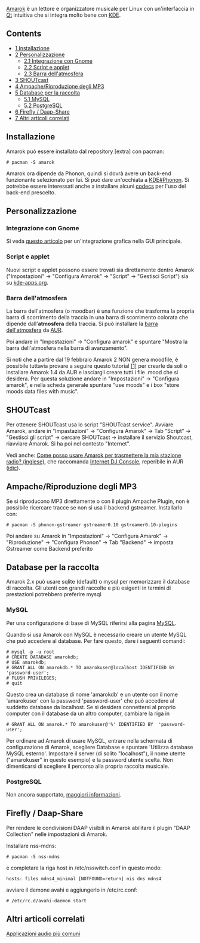 [Amarok](http://amarok.kde.org/) è un lettore e organizzatore musicale per Linux con un'interfaccia in [Qt](/index.php/Qt "Qt") intuitiva che si integra molto bene con [KDE](/index.php/KDE "KDE").

## Contents

*   [1 Installazione](#Installazione)
*   [2 Personalizzazione](#Personalizzazione)
    *   [2.1 Integrazione con Gnome](#Integrazione_con_Gnome)
    *   [2.2 Script e applet](#Script_e_applet)
    *   [2.3 Barra dell'atmosfera](#Barra_dell'atmosfera)
*   [3 SHOUTcast](#SHOUTcast)
*   [4 Ampache/Riproduzione degli MP3](#Ampache/Riproduzione_degli_MP3)
*   [5 Database per la raccolta](#Database_per_la_raccolta)
    *   [5.1 MySQL](#MySQL)
    *   [5.2 PostgreSQL](#PostgreSQL)
*   [6 Firefly / Daap-Share](#Firefly_/_Daap-Share)
*   [7 Altri articoli correlati](#Altri_articoli_correlati)

## Installazione

Amarok può essere installato dal repository [extra] con pacman:

```
# pacman -S amarok

```

Amarok ora dipende da Phonon, quindi si dovrà avere un back-end funzionante selezionato per lui. Si può dare un'occhiata a [KDE#Phonon](/index.php/KDE#Phonon "KDE"). Si potrebbe essere interessati anche a installare alcuni [codecs](/index.php/Codecs "Codecs") per l'uso del back-end prescelto.

## Personalizzazione

### Integrazione con Gnome

Si veda [questo articolo](/index.php/Uniform_look_for_Qt_and_GTK_applications_(Italiano) "Uniform look for Qt and GTK applications (Italiano)") per un'integrazione grafica nella GUI principale.

### Script e applet

Nuovi script e applet possono essere trovati sia direttamente dentro Amarok ("Impostazioni" -> "Configura Amarok" -> "Script" -> "Gestisci Script") sia su [kde-apps.org](http://kde-apps.org/content/search.php).

### Barra dell'atmosfera

La barra dell'atmosfera (o moodbar) è una funzione che trasforma la propria barra di scorrimento della traccia in una barra di scorrimento colorata che dipende dall'**atmosfera** della traccia. Si può installare la [barra dell'atmosfera](https://aur.archlinux.org/packages.php?ID=6552) da [AUR](/index.php/AUR "AUR").

Poi andare in "Impostazioni" -> "Configura amarok" e spuntare "Mostra la barra dell'atmosfera nella barra di avanzamento".

Si noti che a partire dal 19 febbraio Amarok 2 NON genera moodfile, è possibile tuttavia provare a seguire questo tutorial [[1]](http://amarok.kde.org/wiki/Moodbar) per crearle da soli o installare Amarok 1.4 da AUR e lasciargli creare tutti i file .mood che si desidera. Per questa soluzione andare in "Impostazioni" -> "Configura amarok", e nella scheda generale spuntare "use moods" e i box "store moods data files with music".

## SHOUTcast

Per ottenere SHOUTcast usa lo script "SHOUTcast service". Avviare Amarok, andare in "Impastazioni" -> "Configura Amarok" -> Tab "Script" -> "Gestisci gli script" -> cercare SHOUTcast -> installare il servizio Shoutcast, riavviare Amarok. Si ha poi nel contesto "Internet".

Vedi anche: [Come posso usare Amarok per trasmettere la mia stazione radio? (inglese)](http://amarok.kde.org/wiki/FAQ#How_can_I_use_Amarok_to_stream_to_my_own_radio_station.3F), che raccomanda [Internet DJ Console](http://giss.tv/sahabuntu/doc/idjc.html), reperibile in AUR ([idjc](https://aur.archlinux.org/packages/idjc/)).

## Ampache/Riproduzione degli MP3

Se si riproducono MP3 direttamente o con il plugin Ampache Plugin, non è possibile ricercare tracce se non si usa il backend gstreamer. Installarlo con:

```
# pacman -S phonon-gstreamer gstreamer0.10 gstreamer0.10-plugins

```

Poi andare su Amarok in "Impostazioni" -> "Configura Amarok" -> "Riproduzione" -> "Configura Phonon" -> Tab "Backend" -> imposta Gstreamer come Backend preferito

## Database per la raccolta

Amarok 2.x può usare sqlite (default) o mysql per memorizzare il database di raccolta. Gli utenti con grandi raccolte e più esigenti in termini di prestazioni potrebbero preferire mysql.

### MySQL

Per una configurazione di base di MySQL riferirsi alla pagina [MySQL](/index.php/MySQL_(Italiano) "MySQL (Italiano)").

Quando si usa Amarok con MySQL è necessario creare un utente MySQL che può accedere al database. Per fare questo, dare i seguenti comandi:

```
# mysql -p -u root
# CREATE DATABASE amarokdb;
# USE amarokdb;
# GRANT ALL ON amarokdb.* TO amarokuser@localhost IDENTIFIED BY 'password-user';
# FLUSH PRIVILEGES;
# quit

```

Questo crea un database di nome 'amarokdb' e un utente con il nome 'amarokuser' con la password 'password-user' che può accedere al suddetto database da localhost. Se si desidera connettersi al proprio computer con il database da un altro computer, cambiare la riga in

```
# GRANT ALL ON amarok.* TO amarokuser@'%' IDENTIFIED BY  'password-user';

```

Per ordinare ad Amarok di usare MySQL, entrare nella schermata di configurazione di Amarok, scegliere Database e spuntare 'Utilizza database MySQL esterno'. Impostare il server (di solito "localhost"), il nome utente ("amarokuser" in questo esempio) e la password utente scelta. Non dimenticarsi di scegliere il percorso alla propria raccolta musicale.

### PostgreSQL

Non ancora supportato, [maggiori informazioni](http://amarok.kde.org/blog/archives/812-MySQL-in-Amarok-2-The-Reality.html).

## Firefly / Daap-Share

Per rendere le condivisioni DAAP visibili in Amarok abilitare il plugin "DAAP Collection" nelle impostazioni di Amarok.

Installare nss-mdns:

```
# pacman -S nss-mdns 

```

e completare la riga host in /etc/nsswitch.conf in questo modo:

```
hosts: files mdns4_minimal [NOTFOUND=return] nis dns mdns4

```

avviare il demone avahi e aggiungerlo in /etc/rc.conf:

```
# /etc/rc.d/avahi-daemon start

```

## Altri articoli correlati

[Applicazioni audio più comuni](/index.php/Common_Applications_(Italiano)#Audio "Common Applications (Italiano)")